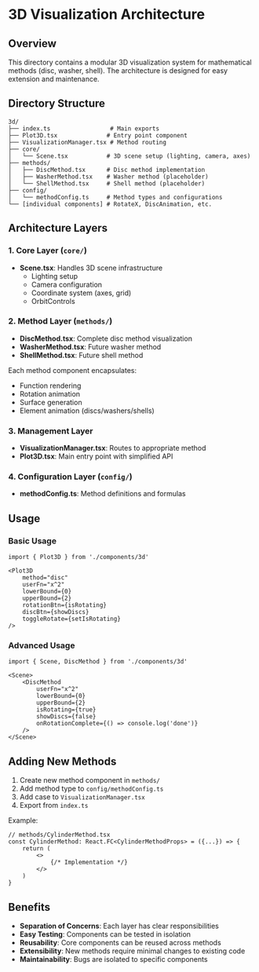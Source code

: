 # 3D Visualization Architecture

## Overview
This directory contains a modular 3D visualization system for mathematical methods (disc, washer, shell). The architecture is designed for easy extension and maintenance.

## Directory Structure

```
3d/
├── index.ts                 # Main exports
├── Plot3D.tsx              # Entry point component
├── VisualizationManager.tsx # Method routing
├── core/
│   └── Scene.tsx           # 3D scene setup (lighting, camera, axes)
├── methods/
│   ├── DiscMethod.tsx      # Disc method implementation
│   ├── WasherMethod.tsx    # Washer method (placeholder)
│   └── ShellMethod.tsx     # Shell method (placeholder)
├── config/
│   └── methodConfig.ts     # Method types and configurations
└── [individual components] # RotateX, DiscAnimation, etc.
```

## Architecture Layers

### 1. Core Layer (`core/`)
- **Scene.tsx**: Handles 3D scene infrastructure
  - Lighting setup
  - Camera configuration
  - Coordinate system (axes, grid)
  - OrbitControls

### 2. Method Layer (`methods/`)
- **DiscMethod.tsx**: Complete disc method visualization
- **WasherMethod.tsx**: Future washer method
- **ShellMethod.tsx**: Future shell method

Each method component encapsulates:
- Function rendering
- Rotation animation
- Surface generation
- Element animation (discs/washers/shells)

### 3. Management Layer
- **VisualizationManager.tsx**: Routes to appropriate method
- **Plot3D.tsx**: Main entry point with simplified API

### 4. Configuration Layer (`config/`)
- **methodConfig.ts**: Method definitions and formulas

## Usage

### Basic Usage
```tsx
import { Plot3D } from './components/3d'

<Plot3D
    method="disc"
    userFn="x^2"
    lowerBound={0}
    upperBound={2}
    rotationBtn={isRotating}
    discBtn={showDiscs}
    toggleRotate={setIsRotating}
/>
```

### Advanced Usage
```tsx
import { Scene, DiscMethod } from './components/3d'

<Scene>
    <DiscMethod
        userFn="x^2"
        lowerBound={0}
        upperBound={2}
        isRotating={true}
        showDiscs={false}
        onRotationComplete={() => console.log('done')}
    />
</Scene>
```

## Adding New Methods

1. Create new method component in `methods/`
2. Add method type to `config/methodConfig.ts`
3. Add case to `VisualizationManager.tsx`
4. Export from `index.ts`

Example:
```tsx
// methods/CylinderMethod.tsx
const CylinderMethod: React.FC<CylinderMethodProps> = ({...}) => {
    return (
        <>
            {/* Implementation */}
        </>
    )
}
```

## Benefits

- **Separation of Concerns**: Each layer has clear responsibilities
- **Easy Testing**: Components can be tested in isolation
- **Reusability**: Core components can be reused across methods
- **Extensibility**: New methods require minimal changes to existing code
- **Maintainability**: Bugs are isolated to specific components 